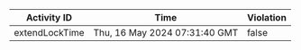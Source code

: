 | Activity ID | Time | Violation |
| --- | --- | --- |
| extendLockTime | Thu, 16 May 2024 07:31:40 GMT | false |